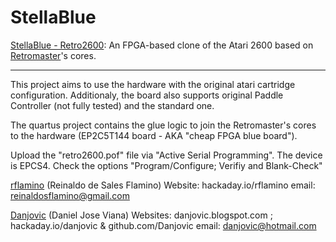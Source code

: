 # StellaBlue

[StellaBlue - Retro2600]: An FPGA-based clone of the Atari 2600 based on [Retromaster]'s cores.

-------------------------------------------------------------------------------

This project aims to use the hardware with the original atari cartridge configuration. Additionaly, the board also supports original Paddle Controller (not fully tested) and the standard one.

The quartus project contains the glue logic to join the Retromaster's cores to the hardware (EP2C5T144 board - AKA "cheap FPGA blue board").

Upload the "retro2600.pof" file via "Active Serial Programming". The device is EPCS4. Check the options "Program/Configure; Verifiy and Blank-Check"





[rflamino] (Reinaldo de Sales Flamino)
Website:	hackaday.io/rflamino
email:		reinaldosflamino@gmail.com

[Danjovic]  (Daniel Jose Viana)
Websites:	danjovic.blogspot.com ; hackaday.io/danjovic & github.com/Danjovic
email:		danjovic@hotmail.com


[Danjovic]: <https://hackaday.io/danjovic/>
[rflamino]: <https://hackaday.io/rflamino/>
[StellaBlue - Retro2600]: <https://github.com/rflamino/StellaBlue/>
[Retromaster]: <https://retromaster.wordpress.com/a2601/>